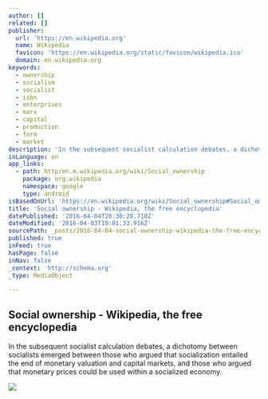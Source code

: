 ```yaml
---
author: []
related: []
publisher:
  url: 'https://en.wikipedia.org'
  name: Wikipedia
  favicon: 'https://en.wikipedia.org/static/favicon/wikipedia.ico'
  domain: en.wikipedia.org
keywords:
  - ownership
  - socialism
  - socialist
  - isbn
  - enterprises
  - marx
  - capital
  - production
  - form
  - market
description: 'In the subsequent socialist calculation debates, a dichotomy between socialists emerged between those who argued that socialization entailed the end of monetary valuation and capital markets, and those who argued that monetary prices could be used within a socialized economy.'
inLanguage: en
app_links:
  - path: http/en.m.wikipedia.org/wiki/Social_ownership
    package: org.wikipedia
    namespace: google
    type: android
isBasedOnUrl: 'https://en.wikipedia.org/wiki/Social_ownership#Social_ownership_of_equity'
title: 'Social ownership - Wikipedia, the free encyclopedia'
datePublished: '2016-04-04T20:30:28.710Z'
dateModified: '2016-04-03T19:01:33.916Z'
sourcePath: _posts/2016-04-04-social-ownership-wikipedia-the-free-encyclopedia.md
published: true
inFeed: true
hasPage: false
inNav: false
_context: 'http://schema.org'
_type: MediaObject

---
```

<article style=""><h1>Social ownership - Wikipedia, the free encyclopedia</h1><p>In the subsequent socialist calculation debates, a dichotomy between socialists emerged between those who argued that socialization entailed the end of monetary valuation and capital markets, and those who argued that monetary prices could be used within a socialized economy.</p><img src="https://upload.wikimedia.org/wikipedia/commons/thumb/c/c5/Red_flag_waving.svg/100px-Red_flag_waving.svg.png" /></article>